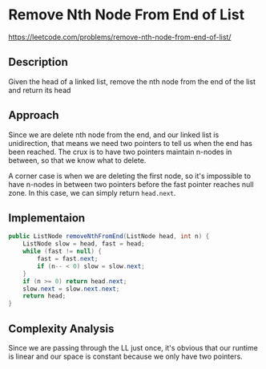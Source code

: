 # Remove Nth Node From End of List

https://leetcode.com/problems/remove-nth-node-from-end-of-list/

## Description
Given the head of a linked list, remove the nth node from the end of the list and return its head

## Approach
Since we are delete nth node from the end, and our linked list is unidirection, that means we need two pointers to tell us when the end has been reached. The crux is to have two pointers maintain n-nodes in between, so that we know what to delete.

A corner case is when we are deleting the first node, so it's impossible to have n-nodes in between two pointers before the fast pointer reaches null zone. In this case, we can simply return `head.next`. 

## Implementaion

```java
public ListNode removeNthFromEnd(ListNode head, int n) {
    ListNode slow = head, fast = head;
    while (fast != null) {
        fast = fast.next;
        if (n-- < 0) slow = slow.next;
    }
    if (n >= 0) return head.next;
    slow.next = slow.next.next;
    return head;
}
```

## Complexity Analysis

Since we are passing through the LL just once, it's obvious that our runtime is linear and our space is constant because we only have two pointers.